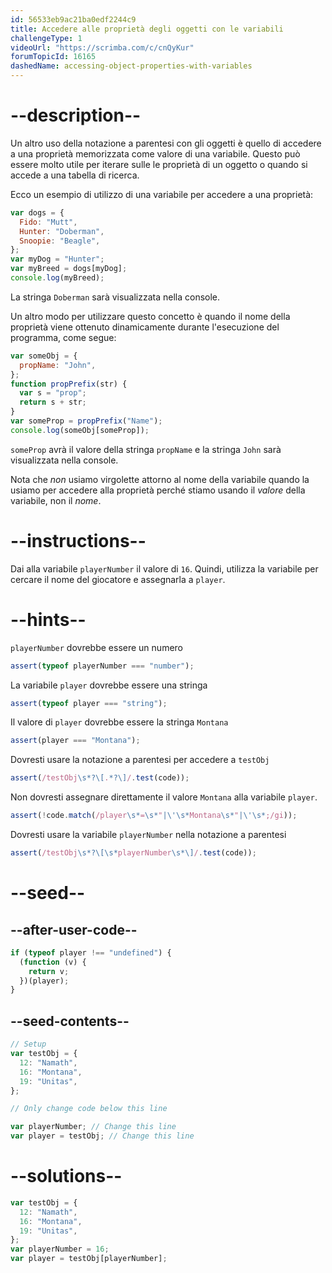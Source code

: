 ```yaml
---
id: 56533eb9ac21ba0edf2244c9
title: Accedere alle proprietà degli oggetti con le variabili
challengeType: 1
videoUrl: "https://scrimba.com/c/cnQyKur"
forumTopicId: 16165
dashedName: accessing-object-properties-with-variables
---
```


# --description--

Un altro uso della notazione a parentesi con gli oggetti è quello di accedere a una proprietà memorizzata come valore di una variabile. Questo può essere molto utile per iterare sulle le proprietà di un oggetto o quando si accede a una tabella di ricerca.

Ecco un esempio di utilizzo di una variabile per accedere a una proprietà:

```js
var dogs = {
  Fido: "Mutt",
  Hunter: "Doberman",
  Snoopie: "Beagle",
};
var myDog = "Hunter";
var myBreed = dogs[myDog];
console.log(myBreed);
```

La stringa `Doberman` sarà visualizzata nella console.

Un altro modo per utilizzare questo concetto è quando il nome della proprietà viene ottenuto dinamicamente durante l'esecuzione del programma, come segue:

```js
var someObj = {
  propName: "John",
};
function propPrefix(str) {
  var s = "prop";
  return s + str;
}
var someProp = propPrefix("Name");
console.log(someObj[someProp]);
```

`someProp` avrà il valore della stringa `propName` e la stringa `John` sarà visualizzata nella console.

Nota che _non_ usiamo virgolette attorno al nome della variabile quando la usiamo per accedere alla proprietà perché stiamo usando il _valore_ della variabile, non il _nome_.

# --instructions--

Dai alla variabile `playerNumber` il valore di `16`. Quindi, utilizza la variabile per cercare il nome del giocatore e assegnarla a `player`.

# --hints--

`playerNumber` dovrebbe essere un numero

```js
assert(typeof playerNumber === "number");
```

La variabile `player` dovrebbe essere una stringa

```js
assert(typeof player === "string");
```

Il valore di `player` dovrebbe essere la stringa `Montana`

```js
assert(player === "Montana");
```

Dovresti usare la notazione a parentesi per accedere a `testObj`

```js
assert(/testObj\s*?\[.*?\]/.test(code));
```

Non dovresti assegnare direttamente il valore `Montana` alla variabile `player`.

```js
assert(!code.match(/player\s*=\s*"|\'\s*Montana\s*"|\'\s*;/gi));
```

Dovresti usare la variabile `playerNumber` nella notazione a parentesi

```js
assert(/testObj\s*?\[\s*playerNumber\s*\]/.test(code));
```

# --seed--

## --after-user-code--

```js
if (typeof player !== "undefined") {
  (function (v) {
    return v;
  })(player);
}
```

## --seed-contents--

```js
// Setup
var testObj = {
  12: "Namath",
  16: "Montana",
  19: "Unitas",
};

// Only change code below this line

var playerNumber; // Change this line
var player = testObj; // Change this line
```

# --solutions--

```js
var testObj = {
  12: "Namath",
  16: "Montana",
  19: "Unitas",
};
var playerNumber = 16;
var player = testObj[playerNumber];
```
